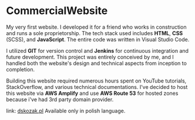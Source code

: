 # CommercialWebsite
My very first website. I developed it for a friend who works in construction and runs a sole proprietorship. The tech stack used includes **HTML**, **CSS** (SCSS), and **JavaScript**. The entire code was written in Visual Studio Code.

I utilized **GIT** for version control and **Jenkins** for continuous integration and future development. This project was entirely conceived by me, and I handled both the website's design and technical aspects from inception to completion.

Building this website required numerous hours spent on YouTube tutorials, StackOverflow, and various technical documentations. I've decided to host this website via **AWS Amplify** and use **AWS Route 53** for hosted zones because i've had 3rd party domain provider. 

link: [dskozak.pl](https://dskozak.pl/) 
Available only in polish language.
